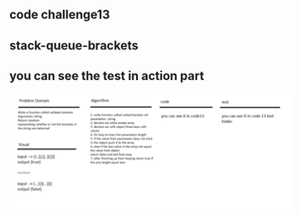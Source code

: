 ## code challenge13

## stack-queue-brackets

## you can see the test in action part 

![](../imges/code13.png)